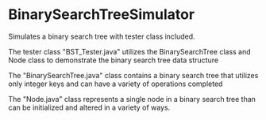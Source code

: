 # BinarySearchTreeSimulator
Simulates a binary search tree with tester class included.

The tester class "BST_Tester.java" utilizes the BinarySearchTree class and Node class to demonstrate the binary search tree data structure

The "BinarySearchTree.java" class contains a binary search tree that utilizes only integer keys and can have a variety of operations completed

The "Node.java" class represents a single node in a binary search tree than can be initialized and altered in a variety of ways.
